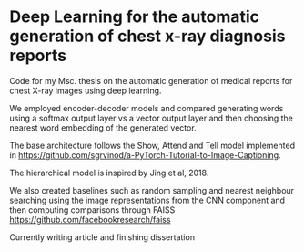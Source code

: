 # Deep Learning for the automatic generation of chest x-ray diagnosis reports


Code for my Msc. thesis on the automatic generation of medical reports for chest X-ray images using deep learning.

We employed encoder-decoder models and compared generating words using a softmax output layer vs a vector output layer and then choosing the nearest word embedding of the generated vector.

The base architecture follows the Show, Attend and Tell model implemented in https://github.com/sgrvinod/a-PyTorch-Tutorial-to-Image-Captioning.

The hierarchical model is inspired by Jing et al, 2018.

We also created baselines such as random sampling and nearest neighbour searching using the image representations from the CNN component and then computing comparisons through FAISS https://github.com/facebookresearch/faiss

Currently writing article and finishing dissertation
